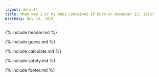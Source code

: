 ```yaml
---
layout: default
title: When was I or my baby conceived if born on November 13, 1913?
birthday: Nov 13, 1913
---
```


{% include header.md %}

{% include guess.md %}

{% include calculate.md %}

{% include safety.md %}

{% include footer.md %}



